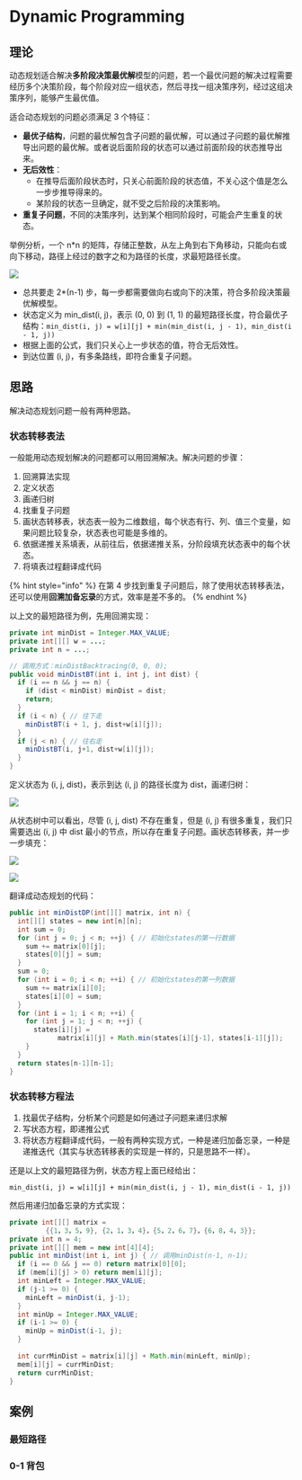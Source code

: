 # Dynamic Programming

## 理论

动态规划适合解决**多阶段决策最优解**模型的问题，若一个最优问题的解决过程需要经历多个决策阶段，每个阶段对应一组状态，然后寻找一组决策序列，经过这组决策序列，能够产生最优值。

适合动态规划的问题必须满足 3 个特征：

* **最优子结构**，问题的最优解包含子问题的最优解，可以通过子问题的最优解推导出问题的最优解。或者说后面阶段的状态可以通过前面阶段的状态推导出来。
* **无后效性**：
  * 在推导后面阶段状态时，只关心前面阶段的状态值，不关心这个值是怎么一步步推导得来的。
  * 某阶段的状态一旦确定，就不受之后阶段的决策影响。
* **重复子问题**，不同的决策序列，达到某个相同阶段时，可能会产生重复的状态。

举例分析，一个 n\*n 的矩阵，存储正整数，从左上角到右下角移动，只能向右或向下移动，路径上经过的数字之和为路径的长度，求最短路径长度。

![](../../.gitbook/assets/image%20%28144%29.png)

* 总共要走 2\*\(n-1\) 步，每一步都需要做向右或向下的决策，符合多阶段决策最优解模型。
* 状态定义为 min\_dist\(i, j\)，表示 \(0, 0\) 到 \(1, 1\) 的最短路径长度，符合最优子结构：`min_dist(i, j) = w[i][j] + min(min_dist(i, j - 1), min_dist(i - 1, j))`
* 根据上面的公式，我们只关心上一步状态的值，符合无后效性。
* 到达位置 \(i, j\)，有多条路线，即符合重复子问题。

## 思路

解决动态规划问题一般有两种思路。

### 状态转移表法

一般能用动态规划解决的问题都可以用回溯解决。解决问题的步骤：

1. 回溯算法实现
2. 定义状态
3. 画递归树
4. 找重复子问题
5. 画状态转移表，状态表一般为二维数组，每个状态有行、列、值三个变量，如果问题比较复杂，状态表也可能是多维的。
6. 依据递推关系填表，从前往后，依据递推关系，分阶段填充状态表中的每个状态。
7. 将填表过程翻译成代码

{% hint style="info" %}
在第 4 步找到重复子问题后，除了使用状态转移表法，还可以使用**回溯加备忘录**的方式，效率是差不多的。
{% endhint %}

以上文的最短路径为例，先用回溯实现：

```java
private int minDist = Integer.MAX_VALUE;
private int[][] w = ...;
private int n = ...;

// 调用方式：minDistBacktracing(0, 0, 0);
public void minDistBT(int i, int j, int dist) {
  if (i == n && j == n) {
    if (dist < minDist) minDist = dist;
    return;
  }
  if (i < n) { // 往下走
    minDistBT(i + 1, j, dist+w[i][j]);
  }
  if (j < n) { // 往右走
    minDistBT(i, j+1, dist+w[i][j]);
  }
}
```

定义状态为 \(i, j, dist\)，表示到达 \(i, j\) 的路径长度为 dist，画递归树：

![](../../.gitbook/assets/image%20%28238%29.png)

从状态树中可以看出，尽管 \(i, j, dist\) 不存在重复，但是 \(i, j\) 有很多重复，我们只需要选出 \(i, j\) 中 dist 最小的节点，所以存在重复子问题。画状态转移表，并一步一步填充：

![](../../.gitbook/assets/image%20%2818%29.png)

![](../../.gitbook/assets/image%20%28233%29.png)

翻译成动态规划的代码：

```java
public int minDistDP(int[][] matrix, int n) {
  int[][] states = new int[n][n];
  int sum = 0;
  for (int j = 0; j < n; ++j) { // 初始化states的第一行数据
    sum += matrix[0][j];
    states[0][j] = sum;
  }
  sum = 0;
  for (int i = 0; i < n; ++i) { // 初始化states的第一列数据
    sum += matrix[i][0];
    states[i][0] = sum;
  }
  for (int i = 1; i < n; ++i) {
    for (int j = 1; j < n; ++j) {
      states[i][j] = 
            matrix[i][j] + Math.min(states[i][j-1], states[i-1][j]);
    }
  }
  return states[n-1][n-1];
}
```

### 状态转移方程法

1. 找最优子结构，分析某个问题是如何通过子问题来递归求解
2. 写状态方程，即递推公式
3. 将状态方程翻译成代码，一般有两种实现方式，一种是递归加备忘录，一种是递推迭代（其实与状态转移表的实现是一样的，只是思路不一样）。

还是以上文的最短路径为例，状态方程上面已经给出：

```text
min_dist(i, j) = w[i][j] + min(min_dist(i, j - 1), min_dist(i - 1, j))
```

然后用递归加备忘录的方式实现：

```java
private int[][] matrix = 
         {{1，3，5，9}, {2，1，3，4}，{5，2，6，7}，{6，8，4，3}};
private int n = 4;
private int[][] mem = new int[4][4];
public int minDist(int i, int j) { // 调用minDist(n-1, n-1);
  if (i == 0 && j == 0) return matrix[0][0];
  if (mem[i][j] > 0) return mem[i][j];
  int minLeft = Integer.MAX_VALUE;
  if (j-1 >= 0) {
    minLeft = minDist(i, j-1);
  }
  int minUp = Integer.MAX_VALUE;
  if (i-1 >= 0) {
    minUp = minDist(i-1, j);
  }
  
  int currMinDist = matrix[i][j] + Math.min(minLeft, minUp);
  mem[i][j] = currMinDist;
  return currMinDist;
}
```

## 案例

### 最短路径



### 0-1 背包

